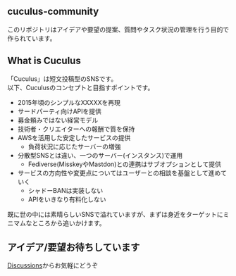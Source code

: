 ## cuculus-community
このリポジトリはアイデアや要望の提案、質問やタスク状況の管理を行う目的で作られています。

## What is Cuculus
「Cuculus」は短文投稿型のSNSです。  
以下、Cuculusのコンセプトと目指すポイントです。

- 2015年頃のシンプルなXXXXXを再現
- サードパーティ向けAPIを提供
- 募金頼みではない経営モデル
- 技術者・クリエイターへの報酬で質を保持
- AWSを活用した安定したサービスの提供
  - 負荷状況に応じたサーバーの増強
- 分散型SNSとは違い、一つのサーバー(インスタンス)で運用
  - Fediverse(MisskeyやMastdon)との連携はサブオプションとして提供
- サービスの方向性や変更点についてはユーザーとの相談を基盤として進めていく
  - シャドーBANは実装しない
  - APIをいきなり有料化しない

既に世の中には素晴らしいSNSで溢れていますが、まずは身近をターゲットにミニマムなところから追いかけます。

## アイデア/要望お待ちしています

[Discussions](https://github.com/orgs/cuculus-dev/discussions)からお気軽にどうぞ

